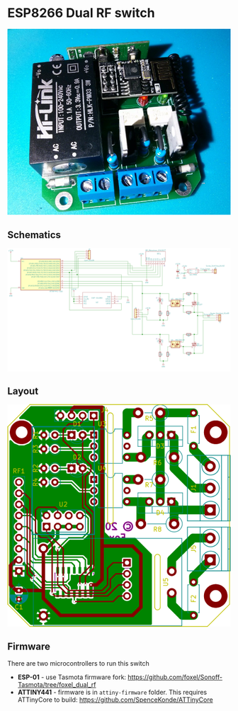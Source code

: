 # ESP8266 Dual RF switch

![photo](esp-switch.jpg)

## Schematics

![shematics](esp-switch-schema.png)

## Layout

![Board layout](esp-switch-brd.png)

## Firmware

There are two microcontrollers to run this switch
* **ESP-01** - use Tasmota firmware fork: https://github.com/foxel/Sonoff-Tasmota/tree/foxel_dual_rf
* **ATTINY441** - firmware is in `attiny-firmware` folder. This requires ATTinyCore to build: https://github.com/SpenceKonde/ATTinyCore
